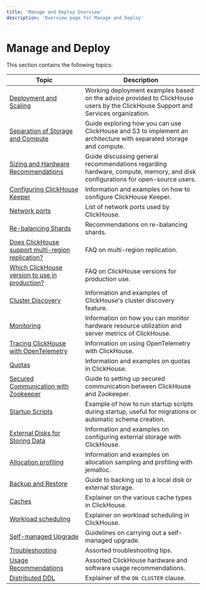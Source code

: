 ```yaml
---
title: 'Manage and Deploy Overview'
description: 'Overview page for Manage and Deploy'
---
```


# Manage and Deploy

This section contains the following topics:

| Topic                                                                                                 | Description                                                                                                                       |
|-------------------------------------------------------------------------------------------------------|-----------------------------------------------------------------------------------------------------------------------------------|
| [Deployment and Scaling](/deployment-guides/index)                                                 | Working deployment examples based on the advice provided to ClickHouse users by the ClickHouse Support and Services organization. |
| [Separation of Storage and Compute](/guides/separation-storage-compute)                       | Guide exploring how you can use ClickHouse and S3 to implement an architecture with separated storage and compute.                |
| [Sizing and Hardware Recommendations](/guides/sizing-and-hardware-recommendations)            | Guide discussing general recommendations regarding hardware, compute, memory, and disk configurations for open-source users.      |
| [Configuring ClickHouse Keeper](/guides/sre/keeper/clickhouse-keeper)                         | Information and examples on how to configure ClickHouse Keeper.                                                                   |
| [Network ports](/guides/sre/network-ports)                                                    | List of network ports used by ClickHouse.                                                                                         |
| [Re-balancing Shards](/guides/sre/scaling-clusters)                                           | Recommendations on re-balancing shards.                                                                                           |
| [Does ClickHouse support multi-region replication?](/faq/operations/multi-region-replication) | FAQ on multi-region replication.                                                                                                  |
| [Which ClickHouse version to use in production?](/faq/operations/production)                  | FAQ on ClickHouse versions for production use.                                                                                    |
| [Cluster Discovery](/operations/cluster-discovery)                                            | Information and examples of ClickHouse's cluster discovery feature.                                                               |
| [Monitoring](/operations/monitoring)                                                          | Information on how you can monitor hardware resource utilization and server metrics of ClickHouse.                                |
| [Tracing ClickHouse with OpenTelemetry](/operations/opentelemetry)                            | Information on using OpenTelemetry with ClickHouse.                                                                               |
| [Quotas](/operations/quotas)                                                                  | Information and examples on quotas in ClickHouse.                                                                                 |
| [Secured Communication with Zookeeper](/operations/ssl-zookeeper)                             | Guide to setting up secured communication between ClickHouse and Zookeeper.                                                       |
| [Startup Scripts](/operations/startup-scripts)                                                | Example of how to run startup scripts during startup, useful for migrations or automatic schema creation.                         |
| [External Disks for Storing Data](/operations/storing-data)                                   | Information and examples on configuring external storage with ClickHouse.                                                         |
| [Allocation profiling](/operations/allocation-profiling)                                      | Information and examples on allocation sampling and profiling with jemalloc.                                                      |
| [Backup and Restore](/operations/backup)                                                      | Guide to backing up to a local disk or external storage.                                                                          |
| [Caches](/operations/caches)                                                                  | Explainer on the various cache types in ClickHouse.                                                                               |
| [Workload scheduling](/operations/workload-scheduling)                                        | Explainer on workload scheduling in ClickHouse.                                                                                   |
| [Self-managed Upgrade](/operations/update)                                                    | Guidelines on carrying out a self-managed upgrade.                                                                                |
| [Troubleshooting](/guides/troubleshooting)                                                    | Assorted troubleshooting tips.                                                                                                    |
| [Usage Recommendations](/operations/tips)                                                     | Assorted ClickHouse hardware and software usage recommendations.                                                                  |
| [Distributed DDL](/sql-reference/distributed-ddl)                                             | Explainer of the `ON CLUSTER` clause.                                                                                             |